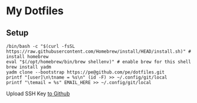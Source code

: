 # My Dotfiles

## Setup

```shell
/bin/bash -c "$(curl -fsSL https://raw.githubusercontent.com/Homebrew/install/HEAD/install.sh)" # install homebrew
eval "$(/opt/homebrew/bin/brew shellenv)" # enable brew for this shell
brew install yadm
yadm clone --bootstrap https://pe@github.com/pe/dotfiles.git
printf "[user]\n\tname = %s\n" (id -F) >> ~/.config/git/local
printf "\temail = %s" EMAIL_HERE >> ~/.config/git/local
```

Upload SSH Key [to Github](https://github.com/settings/keys)
